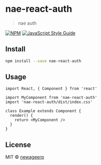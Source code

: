 # nae-react-auth

> nae auth

[![NPM](https://img.shields.io/npm/v/nae-react-auth.svg)](https://www.npmjs.com/package/nae-react-auth) [![JavaScript Style Guide](https://img.shields.io/badge/code_style-standard-brightgreen.svg)](https://standardjs.com)

## Install

```bash
npm install --save nae-react-auth
```

## Usage

```tsx
import React, { Component } from 'react'

import MyComponent from 'nae-react-auth'
import 'nae-react-auth/dist/index.css'

class Example extends Component {
  render() {
    return <MyComponent />
  }
}
```

## License

MIT © [newageerp](https://github.com/newageerp)
